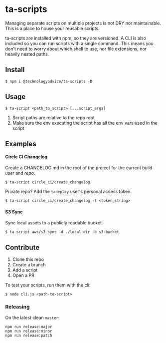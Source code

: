 ta-scripts
==========
Managing separate scripts on multiple projects is not DRY nor maintainable.
This is a place to house your reusable scripts.

ta-scripts are installed with npm, so they are versioned.
A CLI is also included so you can run scripts with a single command.
This means you don't need to worry about which shell to use, nor file extensions, nor heavily nested paths.

## Install

    $ npm i @technologyadvice/ta-scripts -D

## Usage

    $ ta-script <path_to_script> [...script_args]

1. Script paths are relative to the repo root
1. Make sure the env executing the script has all the env vars used in the script

## Examples

#### Circle CI Changelog

Create a CHANGELOG.md in the root of the project for the current build _user_ and _repo_.

    $ ta-script circle_ci/create_changelog

Private repo?  Add the `tadeploy` user's personal access token:

    $ ta-script circle_ci/create_changelog -t <token_string>

#### S3 Sync

Sync local assets to a publicly readable bucket.

    $ ta-script aws/s3_sync -d ./local-dir -b s3-bucket

## Contribute

1. Clone this repo
1. Create a branch
1. Add a script
1. Open a PR

To test your scripts, run them with the cli:

    $ node cli.js <path-to-script>

### Releasing

On the latest clean `master`:

    npm run release:major
    npm run release:minor
    npm run release:patch
